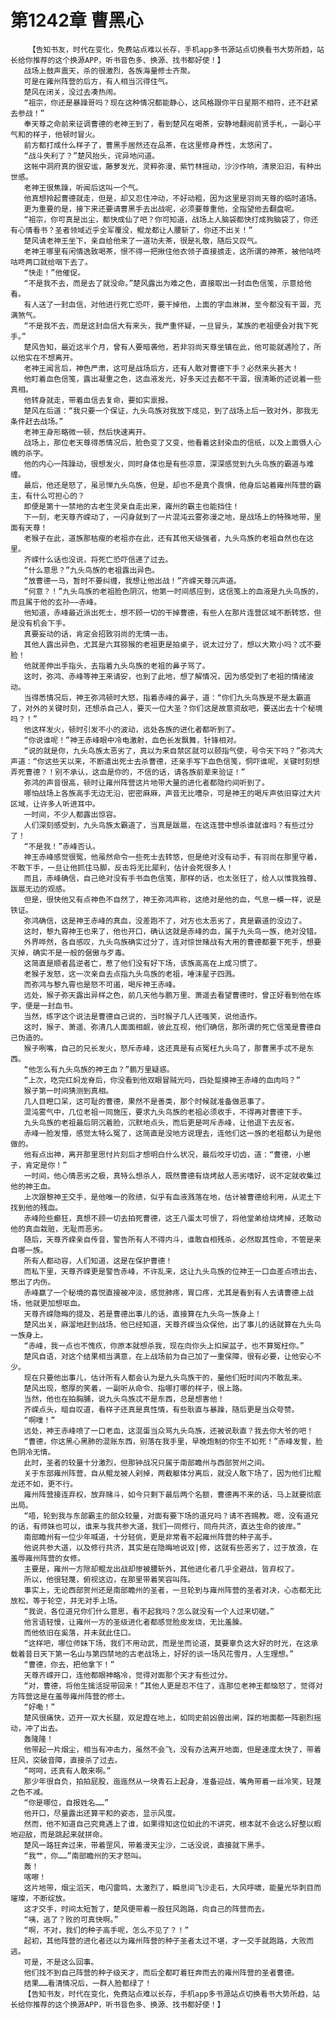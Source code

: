 # 第1242章 曹黑心
        【告知书友，时代在变化，免费站点难以长存，手机app多书源站点切换看书大势所趋，站长给你推荐的这个换源APP，听书音色多、换源、找书都好使！】
       战场上鼓声震天，杀的很激烈，各族海量修士齐聚。
       可是在雍州阵营的后方，有人相当沉得住气。
       楚风在闭关，没过去凑热闹。
       “祖宗，你还是暴躁哥吗？现在这种情况都能静心，这风格跟你平日星期不相符，还不赶紧去参战！”
       奉天尊之命前来征调曹德的老神王到了，看到楚风在喝茶，安静地翻阅前贤手札，一副心平气和的样子，他顿时冒火。
       前方都打成什么样子了，曹黑手居然还在品茶，在这里修身养性，太悠闲了。
       “战斗失利了？”楚风抬头，诧异地问道。
       这帐中洞府真的很安谧，藤萝发光，灵粹弥漫，紫竹林摇动，沙沙作响，清泉汩汩，有种出世感。
       老神王很焦躁，听闻后这叫一个气。
       他真想拎起曹德就走，但是，却又忍住冲动，不好动粗，因为这里是羽尚天尊的临时道场。
       更为重要的是，接下来还要请曹黑手去出战呢，必须要尊重他，全指望他去翻盘呢。
       “祖宗，你可真是出尘，都快成仙了吧？你可知道，战场上人脑袋都快打成狗脑袋了，你还有心情看书？圣者领域近乎全军覆没，鲲龙都让人腰斩了，你还不出关！”
       楚风请老神王坐下，亲自给他来了一道功夫茶，很是礼敬，随后又叹气。
       老神王哪里有闲情逸致喝茶，恨不得一把揪住他衣领子直接掳走，这所谓的神茶，被他咕咚咕咚两口就给咽下去了。
       “快走！”他催促。
       “不是我不去，而是去了就没命。”楚风露出为难之色，直接取出一封血色信笺，示意给他看。
       有人送了一封血信，对他进行死亡恐吓，要干掉他，上面的字血淋淋，至今都没有干涸，充满煞气。
       “不是我不去，而是这封血信大有来头，我严重怀疑，一旦冒头，某族的老祖便会对我下死手。”
       楚风告知，最近这半个月，曾有人要暗袭他，若非羽尚天尊坐镇在此，他可能就遇险了，所以他实在不想离开。
       老神王闻言后，神色严肃，这可是战场后方，还有人敢对曹德下手？必然来头甚大！
       他盯着血色信笺，露出凝重之色，这血液发光，好多天过去都不干涸，很清晰的述说着一些真相。
       他转身就走，带着血信去复命，要如实禀报。
       楚风在后道：“我只要一个保证，九头鸟族对我放下成见，到了战场上后一致对外，那我无条件赶去战场。”
       老神王身形略微一顿，然后快速离开。
       战场上，那位老天尊得悉情况后，脸色变了又变，他看着这封染血的信纸，以及上面慑人心魄的杀字。
       他的内心一阵躁动，很想发火，同时身体也是有些凉意，深深感觉到九头鸟族的霸道与难缠。
       最后，他还是怒了，虽忌惮九头鸟族，但是，却也不是真个畏惧，他身后站着雍州阵营的霸主，有什么可担心的？
       即便是第十一禁地的古老生灵亲自走出来，雍州的霸主也能挡住！
       下一刻，老天尊齐嵘动了，一闪身就到了一片混沌云雾弥漫之地，是战场上的特殊地带，里面有天尊！
       老猴子在此，道族那枯瘦的老祖亦在此，还有其他天级强者，九头鸟族的老祖自然也在这里。
       齐嵘什么话也没说，将死亡恐吓信递了过去。
       “什么意思？”九头鸟族的老祖露出异色。
       “放曹德一马，暂时不要纠缠，我想让他出战！”齐嵘天尊沉声道。
       “何意？！”九头鸟族的老祖脸色阴沉，他第一时间感应到，这信笺上的血液是九头鸟族的，而且属于他的玄孙——赤峰。
       他知道，赤峰最近派出死士，想不顾一切的干掉曹德，有些人在那片连营区域不断转悠，但是没有机会下手。
       真要妄动的话，肯定会招致羽尚的无情一击。
       其他人露出异色，尤其是六耳猕猴的老祖更是拍桌子，说太过分了，想以大欺小吗？忒不要脸！
       他就差伸出手指头，去指着九头鸟族的老祖的鼻子骂了。
       这时，弥鸿、赤峰等神王来请安，也到了此地，想了解情况，因为感受到了老祖的情绪波动。
       当得悉情况后，神王弥鸿顿时大怒，指着赤峰的鼻子，道：“你们九头鸟族是不是太霸道了，对外的关键时刻，还想杀自己人，要灭一位大圣？你们这是故意资敌吧，要送出去十个秘境吗？！”
       他这样发火，顿时引发不小的波动，远处各族的进化者都听到了。
       “你说谁呢！”神王赤峰眼中冷电激射，血色长发飘舞，针锋相对。
       “说的就是你，九头鸟族太恶劣了，真以为来自禁区就可以颐指气使，号令天下吗？”弥鸿大声道：“你这些天以来，不断遣出死士去杀曹德，还亲手写下血色信笺，恫吓谁呢，关键时刻想弄死曹德？！别不承认，这血是你的，不信的话，请各族前辈来验证！”
       弥鸿的声音很高，顿时让雍州阵营这片地带大量的进化者都隐约间听到了。
       哪怕战场上各族高手无边无沿，密密麻麻，声音无比嘈杂，可是神王的喝斥声依旧穿过大片区域，让许多人听进耳中。
       一时间，不少人都露出惊容。
       人们深刻感受到，九头鸟族太霸道了，当真是跋扈，在这连营中想杀谁就谁吗？有些过分了！
       “不是我！”赤峰否认。
       神王赤峰感觉很冤，他虽然命令一些死士去转悠，但是绝对没有动手，有羽尚在那里守着，不敢下手，一旦让他抓住马脚，反击将无比犀利，估计会死很多人！
       而且，赤峰确信，自己绝对没有手书血色信笺，那样的话，也太张狂了，给人以惟我独尊、跋扈无边的观感。
       但是，很快他又有点神色不自然了，神王弥鸿声称，这绝对是他的血，气息一模一样，说是铁证。
       弥鸿确信，这是神王赤峰的真血，没差跑不了，对方也太恶劣了，真是霸道的没边了。
       这时，黎九霄神王也来了，他也开口，确认这就是赤峰的血，属于九头鸟一族，绝对没错。
       外界哗然，各自感叹，九头鸟族确实过分了，连对惊世赌战有大用的曹德都要下死手，想要灭掉，确实不是一般的倨傲与歹毒。
       这简直是顺者昌逆者亡，惹了他们没有好下场，该族高高在上成习惯了。
       老猴子发怒，这一次亲自去点指九头鸟族的老祖，唾沫星子四溅。
       而弥鸿与黎九霄也是怒不可遏，喝斥神王赤峰。
       远处，猴子弥天露出异样之色，前几天他与鹏万里、萧遥去看望曹德时，曾正好看到他在练字，便是一封血书。
       当然，练字这个说法是曹德自己说的，当时猴子几人还嗤笑，说他造作。
       这时，猴子、萧遥、弥清几人面面相觑，彼此互视，他们确信，那所谓的死亡信笺是曹德自己伪造的。
       猴子咧嘴，自己的兄长发火，怒斥赤峰，这还真是有点冤枉九头鸟了，那曹黑手忒不是东西。
       “他怎么有九头鸟族的神王血？”鹏万里疑惑。
       “上次，吃完红焖龙脊后，你没看到他双眼冒贼光吗，四处踅摸神王赤峰的血肉吗？”
       猴子第一时间猜测到真相。
       几人目瞪口呆，这可耻的曹德，果然不是善类，那个时候就准备做恶事了。
       混沌雾气中，几位老祖一同施压，要求九头鸟族的老祖必须收手，不得再对曹德下手。
       九头鸟族的老祖最后阴沉着脸，沉默地点头，而后更是呵斥赤峰，让他退下去反省。
       赤峰一脸发懵，感觉太特么冤了，这简直是没地方说理去，连他们这一族的老祖都认为是他做的。
       他有点出神，离开那里思忖片刻后才想明白什么状况，最后咬牙切齿，道：“曹德，小崽子，肯定是你！”
       一时间，他心情恶劣之极，真特么想杀人，既然曹德有烧烤敌人恶劣嗜好，说不定就收集过他的神王血。
       上次跟黎神王交手，是他唯一的败绩，似乎有血液溅落在地，估计被曹德给利用，从泥土下找到他的残血。
       赤峰险些癫狂，真想不顾一切去拍死曹德，这王八蛋太可恨了，将他堂弟给烧烤掉，还敢动他的真血栽赃，无耻而恶劣。
       随后，天尊齐嵘亲自传音，警告所有人不得内斗，谁敢自相残杀，必然取其性命，不管是来自哪一族。
       所有人都动容，人们知道，这是在保护曹德！
       而私下里，天尊齐嵘更是警告赤峰，不许乱来，这让九头鸟族的位神王一口血差点喷出去，憋出了内伤。
       赤峰赢了一个秘境的喜悦直接被冲淡，感觉肺疼，胃口疼，尤其是看到有人去请曹德上战场，他就更加想呕血。
       天尊齐嵘隐晦的提及，若是曹德出事儿的话，直接算在九头鸟一族身上！
       楚风出关，麻溜地赶到战场，他已经知道，天尊齐嵘当众保他，出了事儿的话就算在九头鸟一族身上。
       “赤峰，我一点也不愧疚，你原本就想杀我，现在向你头上扣屎盆子，也不算冤枉你。”
       楚风自语，对这个结果相当满意，在上战场前为自己加了一重保障，很有必要，让他安心不少。
       现在只要他出事儿，估计所有人都会认为是九头鸟族干的，量他们短时间内不敢乱来。
       楚风出现，憨厚的笑着，一副听从命令、指哪打哪的样子，很上路。
       当然，他也在拍胸脯，说九头鸟族忒不是东西，总是想害他！
       齐嵘点头，暗自叹道，看样子还真是真性情，有些耿直与暴躁，随后更是当众夸赞。
       “啊噗！”
       远处，神王赤峰喷了一口老血，这混蛋当众骂九头鸟族，还被说耿直？我去你大爷的吧！
       “曹德，你这黑心黑肺的混账东西，别落在我手里，早晚炮制的你生不如死！”赤峰发誓，脸色阴冷无情。
       此时，圣者的较量十分激烈，但那钟战况只属于南部瞻州与西部贺州之间。
       关于东部雍州阵营，自从鲲龙被人剁掉，两截躯体分离后，就没人敢下场了，因为他们比鲲龙还不如，更不行。
       雍州阵营接连弃权，放弃赌斗，如今只剩下最后两个名额，曹德再不来的话，马上就要彻底出局。
       “唔，轮到我与东部霸主的部众较量，对面有要下场的道兄吗？请不吝赐教。嗯，没有道兄的话，有师妹也可以，谁来与我共参大道，我们一同修行，同舟共济，直达生命的彼岸。”
       南部瞻州有一位少年喊道，十分轻佻，更是非常看不起雍州阵营的种子高手。
       他说共参大道，以及修行共济，其实是在隐晦地说双|修，这就有些恶劣了，过于放浪，在羞辱雍州阵营的女修。
       主要是，雍州一方除却鲲龙出战却惨被腰斩外，其他进化者几乎全避战，皆弃权了。
       所以，他很轻蔑，俯视这边，在那里带着笑容叫阵。
       事实上，无论西部贺州还是南部瞻州的圣者，一旦轮到与雍州阵营的圣者对决，心态都无比放松，等于轮空，并无对手上场。
       “我说，各位道兄你们什么意思，看不起我吗？怎么就没有一个人过来切磋。”
       他言语轻慢，让雍州一方的圣级进化者都感觉脸皮发烧，无比羞臊。
       而他依旧在奚落，并未就此住口。
       “这样吧，哪位师妹下场，我们不用动武，而是坐而论道，莫要辜负这大好的时光，在这承载着昔日天下第一名山与第四禁地的古老战场上，好好的谈一场风花雪月，人生理想。”
       “曹德，你去，把他拿下！”
       天尊齐嵘开口，连他都眼神略冷，觉得对面那个天才有些过分。
       “对，曹德，将他生擒活捉带回来！”其他人更是忍不住了，连那位老神王都恼怒了，觉得对方阵营这是在羞辱雍州阵营的修士。
       “好嘞！”
       楚风很痛快，迈开一双大长腿，双足蹬在地上，如同史前凶兽出闸，踩的地面都一阵剧烈摇动，冲了出去。
       轰隆隆！
       他带起一片烟尘，相当有冲击力，虽然不会飞，没有办法离开地面，但是速度太快了，带着狂风，突破音障，直接杀了过去。
       “呵呵，还真有人敢来啊。”
       那少年很自负，拍拍屁股，迤迤然从一块青石上起身，准备迎战，嘴角带着一丝冷笑，轻蔑之色不减。
       “你是哪位，自报姓名……”
       他开口，尽量露出还算平和的姿态，显示风度。
       然而，他不知道自己究竟遇上了谁，如果得知这位如此的不讲究，根本就不会这么好整以暇地迎敌，而是跳起来就拼命。
       楚风一路狂奔过来，带着罡风，带着漫天尘沙，二话没说，直接就下黑手。
       “我艹，你……”南部瞻州的天才怒叫。
       轰！
       喀嚓！
       这片地带，烟尘滔天，电闪雷鸣，太激烈了，瞬息间飞沙走石，大风呼啸，能量光华刺目而璀璨，不断绽放。
       这才交手，时间太短暂了，楚风便带着一股狂风跑路，向自己的阵营而去。
       “咦，逃了？败的可真快啊。”
       “啊，不对，我们的种子高手呢，怎么不见了？！”
       起初，其他阵营的进化者还以为雍州阵营的种子圣者太过不堪，才一交手就跑路，大败而逃。
       可是，不是这么回事。
       他们找不到自己阵营的种子级天才，而后全都盯着狂奔而去的雍州阵营的圣者曹德。
       结果……看清情况后，一群人脸都绿了！
       【告知书友，时代在变化，免费站点难以长存，手机app多书源站点切换看书大势所趋，站长给你推荐的这个换源APP，听书音色多、换源、找书都好使！】
